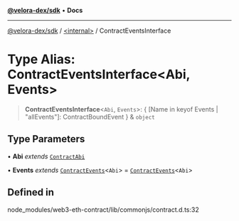 [**@velora-dex/sdk**](../../README.md) • **Docs**

***

[@velora-dex/sdk](../../globals.md) / [\<internal\>](../README.md) / ContractEventsInterface

# Type Alias: ContractEventsInterface\<Abi, Events\>

> **ContractEventsInterface**\<`Abi`, `Events`\>: \{ \[Name in keyof Events \| "allEvents"\]: ContractBoundEvent \} & `object`

## Type Parameters

• **Abi** *extends* [`ContractAbi`](ContractAbi.md)

• **Events** *extends* [`ContractEvents`](../namespaces/Users_alexeyshchur_Desktop_Repos_paraswap-sdk_node_modules_web3-types_lib_commonjs_index/type-aliases/ContractEvents.md)\<`Abi`\> = [`ContractEvents`](../namespaces/Users_alexeyshchur_Desktop_Repos_paraswap-sdk_node_modules_web3-types_lib_commonjs_index/type-aliases/ContractEvents.md)\<`Abi`\>

## Defined in

node\_modules/web3-eth-contract/lib/commonjs/contract.d.ts:32
